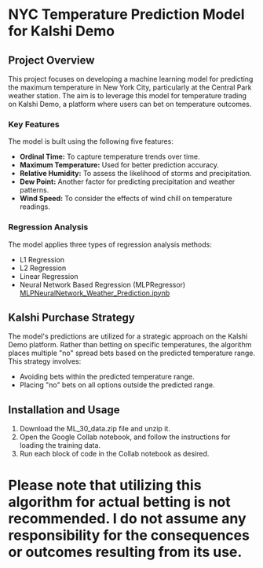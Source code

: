 # NYC Temperature Prediction Model for Kalshi Demo

## Project Overview

This project focuses on developing a machine learning model for predicting the maximum temperature in New York City, particularly at the Central Park weather station. The aim is to leverage this model for temperature trading on Kalshi Demo, a platform where users can bet on temperature outcomes.

### Key Features

The model is built using the following five features:
- **Ordinal Time:** To capture temperature trends over time.
- **Maximum Temperature:** Used for better prediction accuracy.
- **Relative Humidity:** To assess the likelihood of storms and precipitation.
- **Dew Point:** Another factor for predicting precipitation and weather patterns.
- **Wind Speed:** To consider the effects of wind chill on temperature readings.

### Regression Analysis

The model applies three types of regression analysis methods:
- L1 Regression
- L2 Regression
- Linear Regression
- Neural Network Based Regression (MLPRegressor) [MLPNeuralNetwork_Weather_Prediction.ipynb](MLPNeuralNetwork_Weather_Prediction.ipynb)

## Kalshi Purchase Strategy

The model's predictions are utilized for a strategic approach on the Kalshi Demo platform. Rather than betting on specific temperatures, the algorithm places multiple "no" spread bets based on the predicted temperature range. This strategy involves:

- Avoiding bets within the predicted temperature range.
- Placing "no" bets on all options outside the predicted range.

## Installation and Usage
1. Download the ML_30_data.zip file and unzip it.
2. Open the Google Collab notebook, and follow the instructions for loading the training data.
3. Run each block of code in the Collab notebook as desired. 

# Please note that utilizing this algorithm for actual betting is not recommended. I do not assume any responsibility for the consequences or outcomes resulting from its use.
